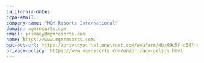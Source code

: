 ```yaml
---
california-date: 
ccpa-email: 
company-name: "MGM Resorts International"
domain: mgmresorts.com
email: privacy@mgmresorts.com
home: https://www.mgmresorts.com/
opt-out-url: https://privacyportal.onetrust.com/webform/4ba99d5f-d34f-467f-b12c-b3e355bd58d5/79d8656a-004a-45c5-a54d-a1c68a98c016
privacy-policy: https://www.mgmresorts.com/en/privacy-policy.html
---
```

